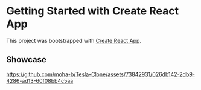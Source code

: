 # Getting Started with Create React App

This project was bootstrapped with [Create React App](https://github.com/facebook/create-react-app).

## Showcase


https://github.com/moha-b/Tesla-Clone/assets/73842931/026db142-2db9-4286-ad13-60f08bb4c5aa

